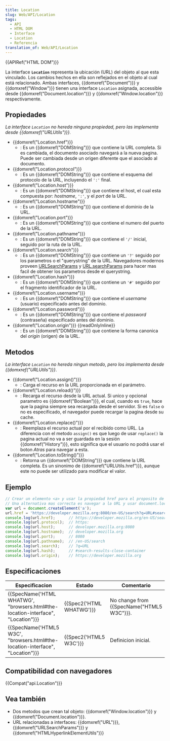 ```yaml
---
title: Location
slug: Web/API/Location
tags:
  - API
  - HTML DOM
  - Interface
  - Location
  - Referencia
translation_of: Web/API/Location
---
```

{{APIRef("HTML DOM")}}

La interface **`Location`** representa la ubicación (URL) del objeto al que esta vinculado. Los cambios hechos en ella son reflejados en el objeto al cual está relacionado. Ambas interfaces, {{domxref("Document")}} y {{domxref("Window")}} tienen una interface `Location` asignada, accessible desde {{domxref("Document.location")}} y {{domxref("Window.location")}} respectivamente.

## Propiedades

_La interface `Location`_ _no hereda ninguna propiedad, pero las implementa desde {{domxref("URLUtils")}}._

- {{domxref("Location.href")}}
  - : Es un {{domxref("DOMString")}} que contiene la URL completa. Si es cambiada, el documento asociado navegará a la nueva pagina. Puede ser cambiada desde un origen diferente que el asociado al documento.
- {{domxref("Location.protocol")}}
  - : Es un {{domxref("DOMString")}} que contiene el esquema del protocolo de la URL, incluyendo el `':'` final.
- {{domxref("Location.host")}}
  - : Es un {{domxref("DOMString")}} que contiene el host, el cual esta compuesta por: _hostname_, `':'`, y el _port_ de la URL.
- {{domxref("Location.hostname")}}
  - : Es un {{domxref("DOMString")}} que contiene el dominio de la URL.
- {{domxref("Location.port")}}
  - : Es un {{domxref("DOMString")}} que contiene el numero del puerto de la URL.
- {{domxref("Location.pathname")}}
  - : Es un {{domxref("DOMString")}} que contiene el `'/'` inicial, seguido por la ruta de la URL.
- {{domxref("Location.search")}}
  - : Es un {{domxref("DOMString")}} que contiene un `'?'` seguido por los parametros o el "querystring" de la URL. Navegadores modernos proveen [URLSearchParams](/es/docs/Web/API/URLSearchParams/get#Example) y [URL.searchParams](/es/docs/Web/API/URL/searchParams#Example) para hacer mas facil de obtener los parametros desde el querystring.
- {{domxref("Location.hash")}}
  - : Es un {{domxref("DOMString")}} que contiene un `'#'` seguido por el fragmento identificador de la URL.
- {{domxref("Location.username")}}
  - : Es un {{domxref("DOMString")}} que contiene el _username_ (usuario) especificado antes del dominio.
- {{domxref("Location.password")}}
  - : Es un {{domxref("DOMString")}} que contiene el _password_ (contraseña) especificado antes del dominio.
- {{domxref("Location.origin")}} {{readOnlyInline}}
  - : Es un {{domxref("DOMString")}} que contiene la forma canonica del _origin_ (origen) de la URL.

## Metodos

_La interface `Location` no hereda ningun metodo, pero los implementa desde {{domxref("URLUtils")}}_.

- {{domxref("Location.assign()")}}
  - : Carga el recurso en la URL proporcionada en el parámetro.
- {{domxref("Location.reload()")}}
  - : Recarga el recurso desde la URL actual. Si unico y opcional parametro es {{domxref("Boolean")}}, el cual, cuando es `true`, hace que la pagina siempre sea recargada desde el servidor. Si es `false` o no es especificado, el navegador puede recargar la pagina desde su cache.
- {{domxref("Location.replace()")}}
  - : Reemplaza el recurso actual por el recibido como URL. La diferencia con el metodo `assign()` es que luego de usar `replace()` la pagina actual no va a ser guardada en la sesión {{domxref("History")}}, esto significa que el usuario no podrá usar el boton _Atras_ para navegar a esta.
- {{domxref("Location.toString()")}}
  - : Retorna un {{domxref("DOMString")}} que contiene la URL completa. Es un sinonimo de {{domxref("URLUtils.href")}}, aunque este no puede ser utilizado para modificar el valor.

## Ejemplo

```js
// Crear un elemento <a> y usar la propiedad href para el proposito de este ejemplo.
// Una alternativa mas correcta es navegar a la URL y usar document.location o window.location
var url = document.createElement('a');
url.href = 'https://developer.mozilla.org:8080/en-US/search?q=URL#search-results-close-container';
console.log(url.href);      // https://developer.mozilla.org/en-US/search?q=URL#search-results-close-container
console.log(url.protocol);  // https:
console.log(url.host);      // developer.mozilla.org:8080
console.log(url.hostname);  // developer.mozilla.org
console.log(url.port);      // 8080
console.log(url.pathname);  // /en-US/search
console.log(url.search);    // ?q=URL
console.log(url.hash);      // #search-results-close-container
console.log(url.origin);    // https://developer.mozilla.org
```

## Especificaciones

| Especificacion                                                                                           | Estado                           | Comentario                                       |
| -------------------------------------------------------------------------------------------------------- | -------------------------------- | ------------------------------------------------ |
| {{SpecName('HTML WHATWG', "browsers.html#the-location-interface", "Location")}} | {{Spec2('HTML WHATWG')}} | No change from {{SpecName("HTML5 W3C")}}. |
| {{SpecName('HTML5 W3C', "browsers.html#the-location-interface", "Location")}} | {{Spec2('HTML5 W3C')}}     | Definicion inicial.                              |

## Compatibilidad con navegadores

{{Compat("api.Location")}}

## Vea también

- Dos metodos que crean tal objeto: {{domxref("Window.location")}} y {{domxref("Document.location")}}.
- URL relacionadas a interfaces: {{domxref("URL")}}, {{domxref("URLSearchParams")}} y {{domxref("HTMLHyperlinkElementUtils")}}
